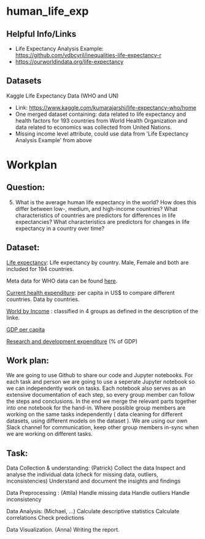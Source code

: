 # human_life_exp

## Helpful Info/Links
- Life Expectancy Analysis Example: https://github.com/vdbcyril/inequalities-life-expectancy-r
- https://ourworldindata.org/life-expectancy

## Datasets 
Kaggle Life Expectancy Data (WHO and UN)
- Link: https://www.kaggle.com/kumarajarshi/life-expectancy-who/home
- One merged dataset containing: data related to life expectancy and health factors for 193 countries from
 World Health Organization and data related to economics was collected from United Nations. 
- Missing income level attribute, could use data from 'Life Expectancy Analysis Example' from above


# Workplan 
            
      
        
## Question:
5. What is the average human life expectancy in the world? How does this differ between low-, medium, and high-income countries? What characteristics of countries are predictors for differences in life expectancies? What characteristics are predictors for changes in life expectancy in a country over time? 

## Dataset: 
[Life expectancy](http://apps.who.int/gho/data/node.main.688?lang=en
): Life expectancy by country. Male, Female and both are included for 194 countries.

Meta data for WHO data can be found [here](http://apps.who.int/gho/data/node.metadata).


[Current health expenditure](http://apps.who.int/gho/data/node.main.GHEDCHEpcUSSHA2011?lang=en):  per capita in US$ to compare different countries. Data by countries.

[World by Income](http://datatopics.worldbank.org/world-development-indicators/the-world-by-income-and-region.html) : classified in 4 groups as defined in the description of the linke.

[GDP per capita](https://data.worldbank.org/indicator/NY.GDP.PCAP.CD?view=chart) 


[Research and development expenditure](https://data.worldbank.org/indicator/GB.XPD.RSDV.GD.ZS) (% of GDP)

## Work plan:
We are going to use Github to share our code and Jupyter notebooks. For each task and person we are going to use a seperate Jupyter notebook so we can independently work on tasks. Each notebook also serves as an extensive documentation of each step, so every group member can follow the steps and conclusions. In the end we merge the relevant parts together into one notebook for the hand-in. Where possible group members are working on the same tasks independently ( data cleaning for different datasets,  using different models on the dataset  ). We are using our own Slack channel for communication, keep other group members in-sync when we are working on different tasks. 

## Task: 

Data Collection & understanding: (Patrick)
Collect the data 
Inspect and analyse the individual data (check for missing data, outliers, inconsistencies)
Understand and document the insights and findings 

Data Preprocessing : (Attila)
Handle missing data
Handle outliers
Handle inconsistency 

Data Analysis: (Michael, ...)
Calculate descriptive statistics
Calculate correlations
Check predictions

Data Visualization. (Anna)
Writing the report.

